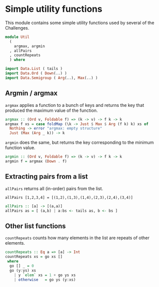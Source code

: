 # Simple utility functions

This module contains some simple utility functions
used by several of the Challenges.

```haskell
module Util
  (
    argmax, argmin
  , allPairs
  , countRepeats
  ) where

import Data.List ( tails )
import Data.Ord ( Down(..) )
import Data.Semigroup ( Arg(..), Max(..) )
```

## Argmin / argmax

`argmax` applies a function to a bunch of keys
and returns the key that produced the maximum value of the function.

```haskell
argmax :: (Ord v, Foldable f) => (k -> v) -> f k -> k
argmax f xs = case foldMap (\k -> Just $ Max $ Arg (f k) k) xs of
  Nothing -> error "argmax: empty structure"
  Just (Max (Arg _ k)) -> k
```

`argmin` does the same, but returns the key corresponding to the
minimum function value.

```haskell
argmin :: (Ord v, Foldable f) => (k -> v) -> f k -> k
argmin f = argmax (Down . f)
```

## Extracting pairs from a list

`allPairs` returns all (in-order) pairs from the list.

    allPairs [1,2,3,4] = [(1,2),(1,3),(1,4),(2,3),(2,4),(3,4)]

```haskell
allPairs :: [a] -> [(a,a)]
allPairs as = [ (a,b) | a:bs <- tails as, b <- bs ]
```

## Other list functions

`countRepeats` counts how many elements in the list are repeats
of other elements.

```haskell
countRepeats :: Eq a => [a] -> Int
countRepeats xs = go xs []
 where
  go [] _ = 0
  go (y:ys) xs
    | y `elem` xs = 1 + go ys xs
    | otherwise   = go ys (y:xs)
```
